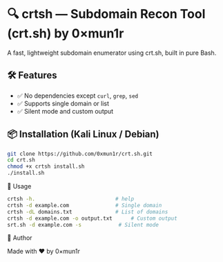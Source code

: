 # 🔍 crtsh — Subdomain Recon Tool (crt.sh) by 0×mun1r

A fast, lightweight subdomain enumerator using crt.sh, built in pure Bash.

## 🛠 Features
- ✅ No dependencies except `curl`, `grep`, `sed`
- ✅ Supports single domain or list
- ✅ Silent mode and custom output

## 📦 Installation (Kali Linux / Debian)
```bash
git clone https://github.com/0xmun1r/crt.sh.git
cd crt.sh
chmod +x crtsh install.sh
./install.sh 

```

📌 Usage
```bash
crtsh -h.                          # help
crtsh -d example.com               # Single domain
crtsh -dL domains.txt              # List of domains
crtsh -d example.com -o output.txt      # Custom output
srt.sh -d example.com -s            # Silent mode
```
👤 Author

Made with ❤️ by 0×mun1r

